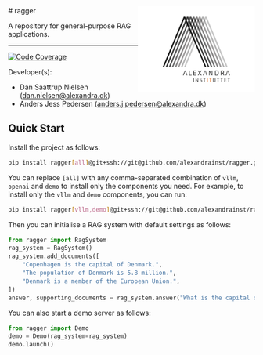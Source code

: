 <a href="https://github.com/alexandrainst/ragger">
  <img
    src="https://github.com/alexandrainst/ragger/raw/main/gfx/alexandra_logo.png"
    width="239"
    height="175"
    align="right"
  />
</a>
# ragger

A repository for general-purpose RAG applications.

______________________________________________________________________
[![Code Coverage](https://img.shields.io/badge/Coverage-67%25-yellow.svg)](https://github.com/alexandrainst/ragger/tree/main/tests)


Developer(s):

- Dan Saattrup Nielsen (dan.nielsen@alexandra.dk)
- Anders Jess Pedersen (anders.j.pedersen@alexandra.dk)


## Quick Start

Install the project as follows:

```bash
pip install ragger[all]@git+ssh://git@github.com/alexandrainst/ragger.git
```

You can replace `[all]` with any comma-separated combination of `vllm`, `openai` and
`demo` to install only the components you need. For example, to install only the
`vllm` and `demo` components, you can run:

```bash
pip install ragger[vllm,demo]@git+ssh://git@github.com/alexandrainst/ragger.git
```

Then you can initialise a RAG system with default settings as follows:

```python
from ragger import RagSystem
rag_system = RagSystem()
rag_system.add_documents([
	"Copenhagen is the capital of Denmark.",
	"The population of Denmark is 5.8 million.",
	"Denmark is a member of the European Union.",
])
answer, supporting_documents = rag_system.answer("What is the capital of Denmark?")
```

You can also start a demo server as follows:

```python
from ragger import Demo
demo = Demo(rag_system=rag_system)
demo.launch()
```
